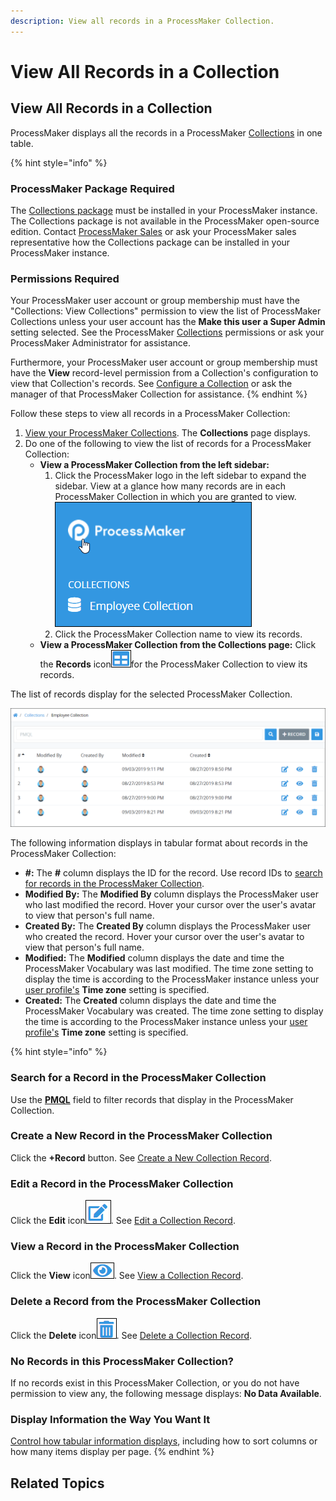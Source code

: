 ```yaml
---
description: View all records in a ProcessMaker Collection.
---
```


# View All Records in a Collection

## View All Records in a Collection

ProcessMaker displays all the records in a ProcessMaker [Collections](../what-is-a-collection.md) in one table.

{% hint style="info" %}
### ProcessMaker Package Required

The [Collections package](../../package-development-distribution/package-a-connector/collections.md) must be installed in your ProcessMaker instance. The Collections package is not available in the ProcessMaker open-source edition. Contact [ProcessMaker Sales](mailto:sales@processmaker.com) or ask your ProcessMaker sales representative how the Collections package can be installed in your ProcessMaker instance.

### Permissions Required

Your ProcessMaker user account or group membership must have the "Collections: View Collections" permission to view the list of ProcessMaker Collections unless your user account has the **Make this user a Super Admin** setting selected. See the ProcessMaker [Collections](../../processmaker-administration/permission-descriptions-for-users-and-groups.md#collections) permissions or ask your ProcessMaker Administrator for assistance.

Furthermore, your ProcessMaker user account or group membership must have the **View** record-level permission from a Collection's configuration to view that Collection's records. See [Configure a Collection](../manage-collections/configure-a-collection.md#configure-a-processmaker-collection) or ask the manager of that ProcessMaker Collection for assistance.
{% endhint %}

Follow these steps to view all records in a ProcessMaker Collection:

1. [View your ProcessMaker Collections](../manage-collections/view-collections.md#view-all-collections). The **Collections** page displays.
2. Do one of the following to view the list of records for a ProcessMaker Collection:
   * **View a ProcessMaker Collection from the left sidebar:**
     1. Click the ProcessMaker logo in the left sidebar to expand the sidebar. View at a glance how many records are in each ProcessMaker Collection in which you are granted to view. ![](../../.gitbook/assets/view-collection-sidebar-package.png) 
     2. Click the ProcessMaker Collection name to view its records.
   * **View a ProcessMaker Collection from the Collections page:** Click the **Records** icon![](../../.gitbook/assets/records-icon-collections-package.png)for the ProcessMaker Collection to view its records.

The list of records display for the selected ProcessMaker Collection.

![Table of records in a ProcessMaker Collection](../../.gitbook/assets/records-page-collections-package.png)

The following information displays in tabular format about records in the ProcessMaker Collection:

* **\#:** The **\#** column displays the ID for the record. Use record IDs to [search for records in the ProcessMaker Collection](search-for-a-record-in-a-collection.md#search-records-in-a-processmaker-collection).
* **Modified By:** The **Modified By** column displays the ProcessMaker user who last modified the record. Hover your cursor over the user's avatar to view that person's full name.
* **Created By:** The **Created By** column displays the ProcessMaker user who created the record. Hover your cursor over the user's avatar to view that person's full name.
* **Modified:** The **Modified** column displays the date and time the ProcessMaker Vocabulary was last modified. The time zone setting to display the time is according to the ProcessMaker instance unless your [user profile's](../../using-processmaker/profile-settings.md#change-your-profile-settings) **Time zone** setting is specified.
* **Created:** The **Created** column displays the date and time the ProcessMaker Vocabulary was created. The time zone setting to display the time is according to the ProcessMaker instance unless your [user profile's](../../using-processmaker/profile-settings.md#change-your-profile-settings) **Time zone** setting is specified.

{% hint style="info" %}
### Search for a Record in the ProcessMaker Collection

Use the [**PMQL**](search-for-a-record-in-a-collection.md#search-records-in-a-processmaker-collection) field to filter records that display in the ProcessMaker Collection.

### Create a New Record in the ProcessMaker Collection

Click the **+Record** button. See [Create a New Collection Record](create-a-collection-record.md#create-a-new-processmaker-collection-record).

### Edit a Record in the ProcessMaker Collection

Click the **Edit** icon![](../../.gitbook/assets/edit-icon.png). See [Edit a Collection Record](edit-a-collection-record.md#edit-a-processmaker-collection-record).

### View a Record in the ProcessMaker Collection

Click the **View** icon![](../../.gitbook/assets/view-icon-collection-record-package.png). See [View a Collection Record](view-a-collection-record.md#view-a-processmaker-collection-record).

### Delete a Record from the ProcessMaker Collection

Click the **Delete** icon![](../../.gitbook/assets/trash-icon-process-modeler-processes.png). See [Delete a Collection Record](delete-a-collection-record.md#delete-a-processmaker-collection-record).

### No Records in this ProcessMaker Collection?

If no records exist in this ProcessMaker Collection, or you do not have permission to view any, the following message displays: **No Data Available**.

### Display Information the Way You Want It

[Control how tabular information displays](../../using-processmaker/control-how-requests-display-in-a-tab.md), including how to sort columns or how many items display per page.
{% endhint %}

## Related Topics




